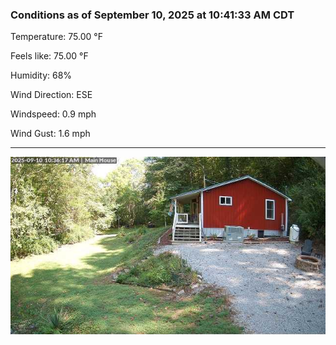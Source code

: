 ### Conditions as of September 10, 2025 at 10:41:33 AM CDT 

Temperature: 75.00 &deg;F

Feels like: 75.00 &deg;F

Humidity: 68%

Wind Direction: ESE

Windspeed: 0.9 mph

Wind Gust: 1.6 mph

---

<img src="./images/latest.jpeg"/>

